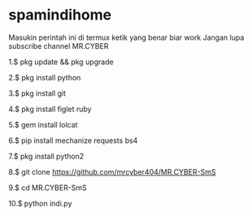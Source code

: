 # spamindihome
Masukin perintah ini di termux ketik yang benar biar work Jangan lupa subscribe channel MR.CYBER

1.$ pkg update && pkg upgrade

2.$ pkg install python

3.$ pkg install git

4.$ pkg install figlet ruby

5.$ gem install lolcat

6.$ pip install mechanize requests bs4

7.$ pkg install python2

8.$ git clone https://github.com/mrcyber404/MR.CYBER-SmS

9.$ cd MR.CYBER-SmS

10.$ python indi.py







